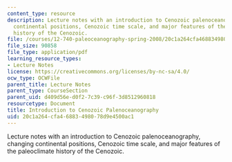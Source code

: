```yaml
---
content_type: resource
description: Lecture notes with an introduction to Cenozoic palenoceanography, changing
  continental positions, Cenozoic time scale, and major features of the paleoclimate
  history of the Cenozoic.
file: /courses/12-740-paleoceanography-spring-2008/20c1a264cfa46883498078d9e4500ac1_lec14.pdf
file_size: 90858
file_type: application/pdf
learning_resource_types:
- Lecture Notes
license: https://creativecommons.org/licenses/by-nc-sa/4.0/
ocw_type: OCWFile
parent_title: Lecture Notes
parent_type: CourseSection
parent_uid: d409d56e-d0f2-7c39-c96f-3d8512960818
resourcetype: Document
title: Introduction to Cenozoic Palenoceanography
uid: 20c1a264-cfa4-6883-4980-78d9e4500ac1
---
```

Lecture notes with an introduction to Cenozoic palenoceanography, changing continental positions, Cenozoic time scale, and major features of the paleoclimate history of the Cenozoic.